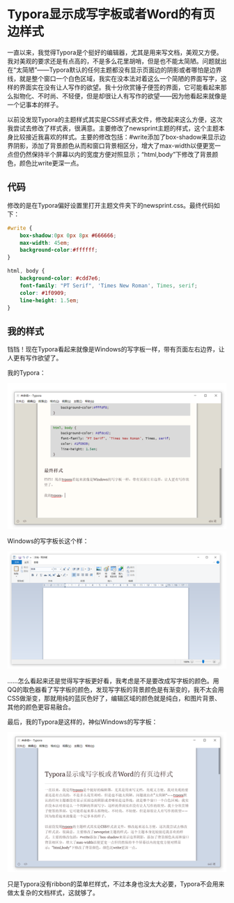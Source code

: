 # Typora显示成写字板或者Word的有页边样式

一直以来，我觉得Typora是个挺好的编辑器，尤其是用来写文档，美观又方便。我对美观的要求还是有点高的，不是多么花里胡哨，但是也不能太简陋。问题就出在“太简陋”——Typora默认的任何主题都没有显示页面边的阴影或者哪怕是边界线，就是整个窗口一个白色区域，我实在没本法对着这么一个简陋的界面写字，这样的界面实在没有让人写作的欲望。我十分欣赏锤子便签的界面，它可能看起来那么拟物化、不时尚、不轻便，但是却很让人有写作的欲望——因为他看起来就像是一个记事本的样子。

以前没发现Typora的主题样式其实是CSS样式表文件，修改起来这么方便，这次我尝试去修改了样式表，很满意。主要修改了newsprint主题的样式，这个主题本身比较接近我喜欢的样式。主要的修改包括：#write添加了box-shadow来显示边界阴影，添加了背景颜色从而和窗口背景相区分，增大了max-width以便更宽一点但仍然保持半个屏幕以内的宽度方便对照显示；“html,body”下修改了背景颜色，颜色比write更深一点。

## 代码

修改的是在Typora偏好设置里打开主题文件夹下的newsprint.css。最终代码如下：

```css
#write {
	box-shadow:0px 0px 8px #666666;
	max-width: 45em;
	background-color:#ffffff;
}
```

```css
html, body {
	background-color: #cdd7e6;
	font-family: "PT Serif", 'Times New Roman', Times, serif;
	color: #1f0909;
	line-height: 1.5em;
}
```

## 我的样式

铛铛！现在Typora看起来就像是Windows的写字板一样，带有页面左右边界，让人更有写作欲望了。

我的Typora：

![image-20191124113400903](img\image-20191124113400903.png)

Windows的写字板长这个样：

![image-20191124113500601](img\image-20191124113500601.png)

……怎么看起来还是觉得写字板更好看，我考虑是不是要改成写字板的颜色。用QQ的取色器看了写字板的颜色，发现写字板的背景颜色是有渐变的，我不太会用CSS做渐变，那就用纯的蓝灰色好了，编辑区域的颜色就是纯白，和图片背景、其他的颜色更容易融合。

最后，我的Typora是这样的，神似Windows的写字板：

![image-20191124114425269](img\image-20191124114425269.png)

只是Typora没有ribbon的菜单栏样式，不过本身也没太大必要，Typora不会用来做太复杂的文档样式，这就够了。